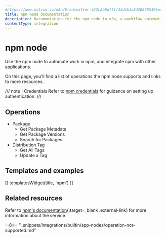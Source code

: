```yaml
---
#https://www.notion.so/n8n/Frontmatter-432c2b8dff1f43d4b1c8d20075510fe4
title: npm node documentation
description: Documentation for the npm node in n8n, a workflow automation platform. Includes details of operations and configuration, and links to examples and credentials information.
contentType: integration
---
```


# npm node

Use the npm node to automate work in npm, and integrate npm with other applications.

On this page, you'll find a list of operations the npm node supports and links to more resources.

/// note | Credentials
Refer to [npm credentials](/integrations/builtin/credentials/npm/) for guidance on setting up authentication. 
///

## Operations

* Package
	* Get Package Metadata
	* Get Package Versions
	* Search for Packages
* Distribution Tag
	* Get All Tags
	* Update a Tag

## Templates and examples

<!-- see https://www.notion.so/n8n/Pull-in-templates-for-the-integrations-pages-37c716837b804d30a33b47475f6e3780 -->
[[ templatesWidget(title, 'npm') ]]

## Related resources

Refer to [npm's documentation](https://docs.npmjs.com/){:target=_blank .external-link} for more information about the service.

--8<-- "_snippets/integrations/builtin/app-nodes/operation-not-supported.md"
